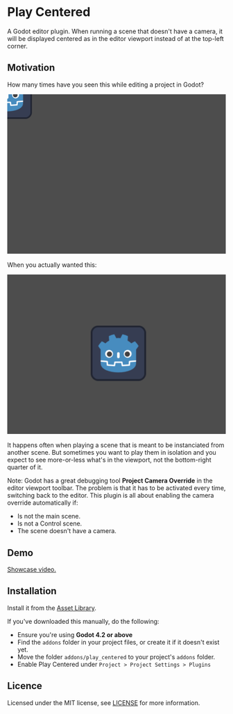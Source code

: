 # Play Centered

A Godot editor plugin. When running a scene that doesn't have a
camera, it will be displayed centered as in the editor viewport
instead of at the top-left corner.

## Motivation

How many times have you seen this while editing a project in Godot?

![A quarter of a sprite visible at the top-left corner](./docs/screenshot-topleft.png)

When you actually wanted this:

![The sprite fully visible centered in the view](./docs/screenshot-centered.png)

It happens often when playing a scene that is meant to be instanciated
from another scene. But sometimes you want to play them in isolation
and you expect to see more-or-less what's in the viewport, not the
bottom-right quarter of it.

Note: Godot has a great debugging tool **Project Camera Override** in
the editor viewport toolbar. The problem is that it has to be
activated every time, switching back to the editor. This plugin is all
about enabling the camera override automatically if:
- Is not the main scene.
- Is not a Control scene.
- The scene doesn't have a camera.

## Demo

[Showcase video.](https://github.com/manuq/godot_addon_play_centered/assets/83944/59904622-f015-4dcd-b2d5-6d903857e5ca)


## Installation

Install it from the [Asset Library](https://godotengine.org/asset-library/asset/2883).

If you've downloaded this manually, do the following:

- Ensure you're using **Godot 4.2 or above**
- Find the `addons` folder in your project files, or create it if it doesn't exist yet.
- Move the folder `addons/play_centered` to your project's `addons` folder.
- Enable Play Centered under `Project > Project Settings > Plugins`

## Licence

Licensed under the MIT license, see [LICENSE](./LICENSE) for more information.
